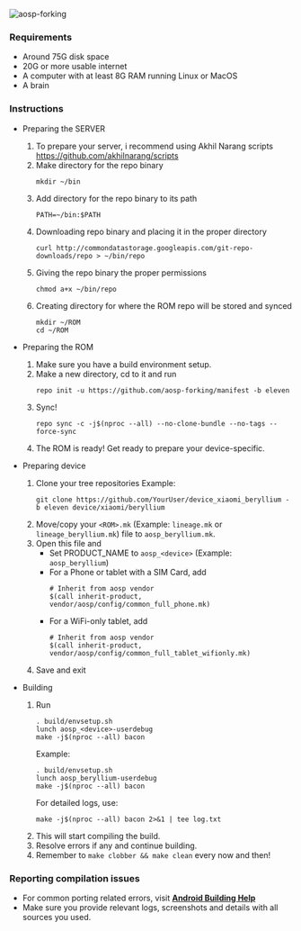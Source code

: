 ![aosp-forking](https://i.imgur.com/wwPgXZt.jpg)

### Requirements
- Around 75G disk space
- 20G or more usable internet
- A computer with at least 8G RAM running Linux or MacOS
- A brain

### Instructions
- Preparing the SERVER
    1. To prepare your server, i recommend using Akhil Narang scripts https://github.com/akhilnarang/scripts
    2. Make directory for the repo binary
        ```
        mkdir ~/bin
        ```
    3. Add directory for the repo binary to its path
        ```
        PATH=~/bin:$PATH
        ```
    4. Downloading repo binary and placing it in the proper directory
        ```
        curl http://commondatastorage.googleapis.com/git-repo-downloads/repo > ~/bin/repo
        ```
    5. Giving the repo binary the proper permissions
        ```
        chmod a+x ~/bin/repo
        ```
    6. Creating directory for where the ROM repo will be stored and synced
        ```
        mkdir ~/ROM
        cd ~/ROM
        ```

- Preparing the ROM
    1. Make sure you have a build environment setup.
    2. Make a new directory, cd to it and run
        ```
        repo init -u https://github.com/aosp-forking/manifest -b eleven
        ```
    3. Sync!
        ```
        repo sync -c -j$(nproc --all) --no-clone-bundle --no-tags --force-sync
        ```
    4. The ROM is ready! Get ready to prepare your device-specific.

- Preparing device
    1. Clone your tree repositories
        Example:
          ```
          git clone https://github.com/YourUser/device_xiaomi_beryllium -b eleven device/xiaomi/beryllium
          ```
    2. Move/copy your `<ROM>.mk` (Example: `lineage.mk` or `lineage_beryllium.mk`) file to `aosp_beryllium.mk`.
    3. Open this file and
        - Set PRODUCT_NAME to `aosp_<device>` (Example: `aosp_beryllium`)
        - For a Phone or tablet with a SIM Card, add
            ```
            # Inherit from aosp vendor
            $(call inherit-product, vendor/aosp/config/common_full_phone.mk)
            ```
        - For a WiFi-only tablet, add
            ```
            # Inherit from aosp vendor
            $(call inherit-product, vendor/aosp/config/common_full_tablet_wifionly.mk)
            ```
    4. Save and exit

- Building
    1. Run
        ```
        . build/envsetup.sh
        lunch aosp_<device>-userdebug
        make -j$(nproc --all) bacon
        ```
        Example:
        ```
        . build/envsetup.sh
        lunch aosp_beryllium-userdebug
        make -j$(nproc --all) bacon
        ```
        For detailed logs, use:
        ```
        make -j$(nproc --all) bacon 2>&1 | tee log.txt
        ```
    2. This will start compiling the build.
    3. Resolve errors if any and continue building.
    4. Remember to `make clobber && make clean` every now and then!

### Reporting compilation issues
- For common porting related errors, visit [**Android Building Help**](https://t.me/AndroidBuildersHelp)
- Make sure you provide relevant logs, screenshots and details with all sources you used.
